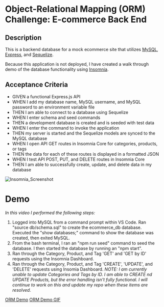 # Object-Relational Mapping (ORM) Challenge: E-commerce Back End

## Description
This is a backend database for a mock ecommerce site that utilizes [MySQL]("https://dev.mysql.com/doc/"), [Express]("https://expressjs.com/"), and [Sequelize]("https://sequelize.org/").

Because this application is not deployed, I have created a walk through demo of the database functionality using [Insomnia]("https://support.insomnia.rest/"). 

## Acceptance Criteria
* GIVEN a functional Express.js API
* WHEN I add my database name, MySQL username, and MySQL password to an environment variable file
* THEN I am able to connect to a database using Sequelize
* WHEN I enter schema and seed commands
* THEN a development database is created and is seeded with test data
* WHEN I enter the command to invoke the application
* THEN my server is started and the Sequelize models are synced to the MySQL database
* WHEN I open API GET routes in Insomnia Core for categories, products, or tags
* THEN the data for each of these routes is displayed in a formatted JSON
* WHEN I test API POST, PUT, and DELETE routes in Insomnia Core
* THEN I am able to successfully create, update, and delete data in my database

![Insomnia_Screenshot](https://github.com/LynseyVandenberg/ORM-Challenge-E-commerce-Back-End/blob/9945af6691058736fd9e03a1195eaafa670f06ff/media/ORM_DEMO_GIF.gif)


# Demo
_In this video I performed the following steps:_
1. Logged into MySQL from a command prompt within VS Code. Ran "source db/schema.sql" to create the ecommerce_db database. Executed the "show databases;" command to show the database was created, then exited MySQL.
2. From the bash terminal, I ran an "npm run seed" command to seed the database. I then started the database by running an "npm start".
3. Ran through the Category, Product, and Tag 'GET' and 'GET by ID' requests using the Insomnia Dashboard.
4. Ran through the Category, Product, and Tag 'CREATE', 'UPDATE', and 'DELETE' requests using Insomia Dashboard. 
_NOTE: I am currently unable to update Categories and Tags by ID. I am able to CREATE nd UPDATE Products, but the error handling isn't fully functional. I will continue to work on this and update my repo when these items are resolved._

[ORM Demo](https://github.com/LynseyVandenberg/ORM-Challenge-E-commerce-Back-End/blob/d4a1b25bc3d687a51dfdbe62e38158b3e9f3bf83/media/ORM_DEMO.mp4)
[ORM Demo GIF](https://github.com/LynseyVandenberg/ORM-Challenge-E-commerce-Back-End/blob/97f38f7796bcb6e7437c56e6a9078ebe85924d81/media/ORM_DEMO_GIF.gif)
